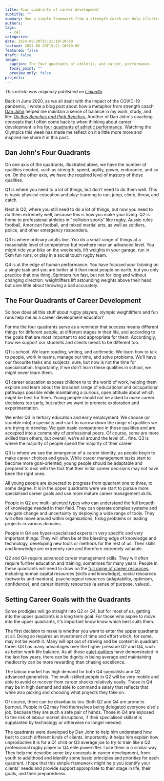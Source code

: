 ```yaml
---
title: Four quadrants of career development
subtitle: ""
summary: How a simple framework from a strength coach can help illustrate different kinds of career management needs
authors: 
tags:
  - cel
categories: 
date: 2024-09-20T15:21:10+10:00
lastmod: 2024-09-20T15:21:10+10:00
featured: false
draft: false
image:
  caption: The four quadrants of athletic, and career, performance.
  focal_point: ""
  preview_only: false
projects:
---
```

_This article was originally published on [LinkedIn](https://www.linkedin.com/pulse/four-quadrants-career-development-michael-healy-qr6ec/)._

Back in June 2020, as we all dealt with the impact of the COVID-19 pandemic, I wrote a blog post about how a metaphor from strength coach [Dan John](https://www.youtube.com/channel/UCrf_X-KnNGBy75IGsPuI7AQ) helped me maintain a sense of balance in my work, study, and life: _[On Bus Benches and Park Benches.](https://mojohealy.com/post/bus_bench_and_park_bench/)_ Another of Dan John's coaching concepts that I often come back to when thinking about career development is his [four quadrants of athletic performance](https://www.otpbooks.com/dan-johns-four-quadrants-infographic/). Watching the Olympics this week has made me reflect on it a little more more and inspired me share it in this post.

## Dan John's Four Quadrants

On one axis of the quadrants, illustrated abive, we have the number of qualities needed, such as strength, speed, agility, power, endurance, and so on. On the other axis, we have the required level of mastery of those qualities.

Q1 is where you need to a lot of things, but don't need to do them well. This is basic physical education and play: learning to run, jump, climb, throw, and catch.

Next is Q2, where you still need to do a lot of things, but now you need to do them extremely well, because this is how you make your living. Q2 is home to professional athletes in "collision sports" like rugby, Aussie rules football, American football, and mixed martial arts, as well as soldiers, police, and other emergency responders.

Q3 is where ordinary adults live. You do a small range of things at a reasonable level of competence but nowhere near an advanced level. You might ride your bike on the weekends, lift weights in your garage, run in 5km fun runs, or play in a social touch rugby team.

Q4 is at the edge of human performance. You have focused your training on a single task and you are better at it than most people on earth, but you only practice that one thing. Sprinters run fast, but not for long and without changing direction; weightlifters lift astounding weights above their head but care little about throwing a ball accurately.

## The Four Quadrants of Career Development

So how does all this stuff about rugby players, olympic weightlifters and fun runs help me as a career development educator?

For me the four quadrants serve as a reminder that success means different things for different people, at different stages in their life, and according to the goals that are most important to and appropriate for them. Accordingly, how we support our students and clients needs to be different too.

Q1 is school. We learn reading, writing, and arithmetic. We learn how to talk to people, work in teams, manage our time, and solve problems. We'll have our favourite tasks and subjects, sure, but now is not the time for specialisation. Importantly, if we don't learn these qualities in school, we might never learn them.

Q1 career education exposes children to to the world of work, helping them explore and learn about the broadest range of educational and occupational pathways possible while maintaining a curious, open attitude about which might be best for them. Young people should not be asked to make career decisions too early, but rather we want to promote exploration and experimentation.

We enter Q3 in tertiary education and early employment. We choose (or stumble into) a specialty and start to narrow down the range of qualities we are trying to develop. We gain basic competence in those qualities and are accepted into a community of professional peers. Of course, some are more skilled than others, but overall, we're all around the level of... fine. Q3 is where the majority of people spend the majority of their career.

Q3 is where we see the emergence of a career identity, as people begin to make career choices and goals. While career management tasks start to become more goal-oriented, young people should be adaptable and prepared to deal with the fact that their initial career decisions may not have been the right ones.

All young people are expected to progress from quadrant one to three, to some degree. It is in the upper quadrants were we start to pursue more specialised career goals and use more mature career management skills.

People in Q2 are multi-talented types who can understand the full breadth of knowledge needed in their field. They can operate complex systems and navigate change and uncertainty by deploying a wide range of tools. They will often move around within organisations, fixing problems or leading projects in various domains.

People in Q4 are hyper-specialised experts in very specific and very important things. They will often be at the bleeding edge of knowledge and technology, developing new tools or methods for the rest of us. Their skills and knowledge are extremely rare and therefore extremely valuable.

Q2 and Q4 require advanced career management skills. They will often require further education and training, sometimes for many years. People in these quadrants will need to draw on the [full range of career resources](https://www.tandfonline.com/doi/full/10.1080/03069885.2012.700506), including human capital resources (skills and knowledge), social resources (networks and mentors), psychological resources (adaptability, optimism, confidence), and career identity resources (a sense of purpose, values).

## Setting Career Goals with the Quadrants

Some prodigies will go straight into Q2 or Q4, but for most of us, getting into the upper quadrants is a long term goal. For those who aspire to move into the upper quadrants, it's important know know which best suits them.

The first decision to make is whether you want to enter the upper quadrants at all. Doing so requires an investment of time and effort which, for some, may not be worth it. Many will opt out of striving and be content in quadrant three. Q3 has many advantages over the higher pressure Q2 and Q4, such as better work-life balance. As all those [quiet-quitters](https://www.npr.org/sections/money/2022/09/13/1122059402/the-economics-behind-quiet-quitting-and-what-we-should-call-it-instead) have demonstrated in the last few years, there can be dignity in being average and maintaining mediocrity can be more rewarding than chasing excellence.

The labour market has high demand for both Q4 specialists and Q2 advanced generalists. The multi-skilled people in Q2 will be very mobile and able to avoid or recover from career shocks relatively easily. Those in Q4 may be in high demand and able to command a salary that reflects that while also picking and choosing what projects they take on.

Of course, there can be drawbacks too. Both Q2 and Q4 are prone to burnout. People in Q2 may find themselves being delegated everyone else's job, because they are such a safe pair of hands. Those in Q4 are exposed to the risk of labour market disruptions, if their specialised skillset is supplanted by technology or otherwise no longer needed.

The quadrants were developed by Dan John to help him understand how best to coach different kinds of clients. Importantly, it helps him explain how unproductive it is for a Q1 child or Q3 average joe to try to train like a Q2 professional rugby player or Q4 elite powerlifter. I use them in a similar way. They help me describe some key concepts in career development, from youth to adulthood and identify some basic principles and priorities for each quadrant. I hope that this simple framework might help you identify your clients' needs and provide support appropriate to their stage in life, their goals, and their preparedness.